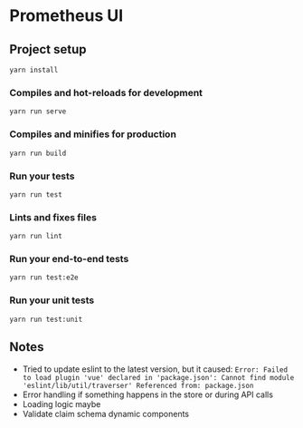 # Prometheus UI

## Project setup
```
yarn install
```

### Compiles and hot-reloads for development
```
yarn run serve
```

### Compiles and minifies for production
```
yarn run build
```

### Run your tests
```
yarn run test
```

### Lints and fixes files
```
yarn run lint
```

### Run your end-to-end tests
```
yarn run test:e2e
```

### Run your unit tests
```
yarn run test:unit
```

## Notes

* Tried to update eslint to the latest version, but it caused: `Error: Failed to load plugin 'vue' declared in 'package.json': Cannot find module 'eslint/lib/util/traverser'
Referenced from: package.json`
* Error handling if something happens in the store or during API calls
* Loading logic maybe
* Validate claim schema dynamic components